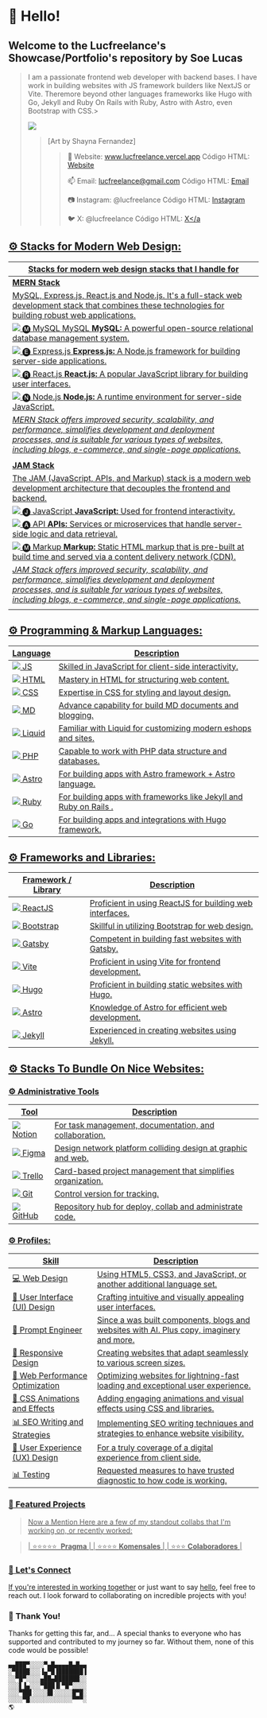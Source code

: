 # 👋 Hello! 
## Welcome to the Lucfreelance's Showcase/Portfolio's repository by Soe Lucas

> I am a passionate frontend web developer with backend bases. I have work in building websites with JS framework builders like NextJS or Vite. Theremore beyond other languages frameworks like Hugo with Go, Jekyll and Ruby On Rails with Ruby, Astro with Astro, even Bootstrap with CSS.>
>
> ![](https://i.imgur.com/Vp82E1D.jpg)
> > [Art by Shayna Fernandez]
> > > 🎯 Website: www.lucfreelance.vercel.app  <i class="fas fa-desktop"></i>
Código HTML: <a href="https://lucfreelance.vercel.app"><i class="fas fa-desktop"></i> Website</a>
> > > 
> > > 📫 Email: lucfreelance@gmail.com <i class="far fa-envelope"></i>
Código HTML: <a href="mailto:lucfreelance@gmail.com"><i class="far fa-envelope"></i> Email</a>
> > > 
> > >  📷 Instagram: @lucfreelance <i class="fab fa-instagram"></i>
Código HTML: <a href="https://www.instagram.com/lucfreelance/"><i class="fab fa-instagram"></i> Instagram</a>
> > > 
> > > 🐦 X: @lucfreelance <i class="fab fa-twitter"></i>
Código HTML: <a href="https://twitter.com/lucfreelance"><i class="fab fa-twitter"></i> X</a

## ⚙️ Stacks for Modern Web Design:

| Stacks for modern web design stacks that I handle for |
|----------------------------------------------------------------------------------------------------------------------------------------|
| **MERN Stack** | 
|  MySQL, Express.js, React.js and Node.js. It's a full-stack web development stack that combines these technologies for building robust web applications.
| ![](https://img.icons8.com/color/48/000000/mysql.png) 🅜 MySQL MySQL **MySQL:** A powerful open-source relational database management system.
| ![](https://img.icons8.com/color/48/000000/express.png) 🅔 Express.js **Express.js:** A Node.js framework for building server-side applications.
| ![](https://img.icons8.com/color/48/000000/react-native.png) 🅡 React.js **React.js:** A popular JavaScript library for building user interfaces.
| ![](https://img.icons8.com/color/48/000000/nodejs.png) 🅝 Node.js **Node.js:** A runtime environment for server-side JavaScript.
| _MERN Stack offers improved security, scalability, and performance, simplifies development and deployment processes, and is suitable for various types of websites, including blogs, e-commerce, and single-page applications._ |
||
| **JAM Stack**  |
| The JAM (JavaScript, APIs, and Markup) stack is a modern web development architecture that decouples the frontend and backend.
| ![](https://img.icons8.com/color/48/000000/javascript.png) 🅙 JavaScript **JavaScript:** Used for frontend interactivity.
| ![](https://img.icons8.com/color/48/000000/api-settings.png) 🅐 API **APIs:** Services or microservices that handle server-side logic and data retrieval.
| ![](https://img.icons8.com/color/48/000000/markdown.png) 🅜 Markup **Markup:** Static HTML markup that is pre-built at build time and served via a content delivery network (CDN).
| _JAM Stack offers improved security, scalability, and performance, simplifies development and deployment processes, and is suitable for various types of websites, including blogs, e-commerce, and single-page applications._ |
||

## ⚙️ Programming & Markup Languages:

| Language      | Description                                                        |
|---------------|--------------------------------------------------------------------|
| ![](https://img.icons8.com/color/48/000000/javascript.png) JS | Skilled in JavaScript for client-side interactivity.               |
| ![](https://img.icons8.com/color/48/000000/html-5.png) HTML      | Mastery in HTML for structuring web content.                       |
| ![](https://img.icons8.com/color/48/000000/css3.png) CSS       | Expertise in CSS for styling and layout design.                    |
| ![](https://img.icons8.com/color/48/000000/markdown.png) MD   | Advance capability for build MD documents and blogging.            |
| ![](https://img.icons8.com/color/48/000000/liquid.png) Liquid     | Familiar with Liquid for customizing modern eshops and sites.      |
| ![](https://img.icons8.com/color/48/000000/php.png) PHP        | Capable to work with PHP data structure and databases.             |
| ![](https://img.icons8.com/color/48/000000/astro.png) Astro     | For building apps with Astro framework + Astro language.           |
| ![](https://img.icons8.com/color/48/000000/ruby-programming-language.png) Ruby     | For building apps with frameworks like Jekyll and Ruby on Rails .  |
| ![](https://img.icons8.com/color/48/000000/golang.png) Go       | For building apps and integrations with Hugo framework.            |

## ⚙️ Frameworks and Libraries:

| Framework / Library                        | Description                                            |
|--------------------------------------------|-------------------------------------------------------|
| ![](https://img.icons8.com/color/48/000000/react-native.png) ReactJS | Proficient in using ReactJS for building web interfaces. |
| ![](https://img.icons8.com/color/48/000000/bootstrap.png) Bootstrap   | Skillful in utilizing Bootstrap for web design.       |
| ![](https://img.icons8.com/color/48/000000/gatsbyjs.png) Gatsby       | Competent in building fast websites with Gatsby.      |
| ![](https://img.icons8.com/color/48/000000/vite.png) Vite            | Proficient in using Vite for frontend development.    |
| ![](https://img.icons8.com/color/48/000000/hugo.png) Hugo            | Proficient in building static websites with Hugo.     |
| ![](https://img.icons8.com/color/48/000000/astro.png) Astro          | Knowledge of Astro for efficient web development.     |
| ![](https://img.icons8.com/color/48/000000/jekyll.png) Jekyll        | Experienced in creating websites using Jekyll.        |


## ⚙️ Stacks To Bundle On Nice Websites:

### ⚙️ Administrative Tools

| Tool      | Description                                                          |
|-----------|----------------------------------------------------------------------|
| ![](https://img.icons8.com/color/48/000000/notion.png) Notion  | For task management, documentation, and collaboration.             |
| ![](https://img.icons8.com/color/48/000000/figma.png) Figma  | Design network platform colliding design at graphic and web. |
| ![](https://img.icons8.com/color/48/000000/trello.png) Trello  | Card-based project management that simplifies organization.        |
| ![](https://img.icons8.com/color/48/000000/git.png) Git | Control version for tracking.         |
| ![](https://img.icons8.com/color/48/000000/github.png) GitHub | Repository hub for deploy, collab and administrate code.    

### ⚙️ Profiles:

| Skill                                 | Description                                                                               |
|---------------------------------------|-------------------------------------------------------------------------------------------|
| 💻 Web Design                         | Using HTML5, CSS3, and JavaScript, or another additional language set.                    |
| 🎨 User Interface (UI) Design         | Crafting intuitive and visually appealing user interfaces.                                |
| 🎨 Prompt Engineer                    | Since a was built components, blogs and websites with AI. Plus copy, imaginery and more.  |
| 📱 Responsive Design                   | Creating websites that adapt seamlessly to various screen sizes.                          |
| 🚀 Web Performance Optimization       | Optimizing websites for lightning-fast loading and exceptional user experience.           |
| 🎥 CSS Animations and Effects         | Adding engaging animations and visual effects using CSS and libraries.                    |
| 📊 SEO Writing and Strategies         | Implementing SEO writing techniques and strategies to enhance website visibility.         |
| 🎨 User Experience (UX) Design        | For a truly coverage of a digital experience from client side.                            |
| 📊 Testing                            | Requested measures to have trusted diagnostic to how code is working.                     |

### 🎯 Featured Projects

> Now a Mention Here are a few of my standout collabs that I'm working on, or recently worked:

> | ⭐⭐⭐⭐⭐&nbsp;&nbsp;**Pragma** | 
> | ⭐⭐⭐⭐ **Komensales** | 
> | ⭐⭐⭐ **Colaboradores** | 

### 🤝 Let's Connect

If you're interested in [working together](https://wa.me/573157742332?text=Hello,%20I%20came%20from%20your%20GitHub%20repository) or just want to say [hello](mailto:lucfreelance@gmail.com), feel free to reach out. I look forward to collaborating on incredible projects with you!

### 🙏 Thank You!

Thanks for getting this far, and... A special thanks to everyone who has supported and contributed to my journey so far. Without them, none of this code would be possible!
```
▄▄███▀░░░░▀▄█▄▄▄▄█▄█▄▄
░▀████░░░▐▄▀█▐███████▐
░░▀█▀░░░░▄██▄███████░░
░░░▋▐▄░░░▀███▐▌▀█▀░░░░
░░░▀██▌░░░░█▌░░░░░█▀█░
░░░░▀█░░░░░░░░░░░░▀▀▀░
🌎
```
